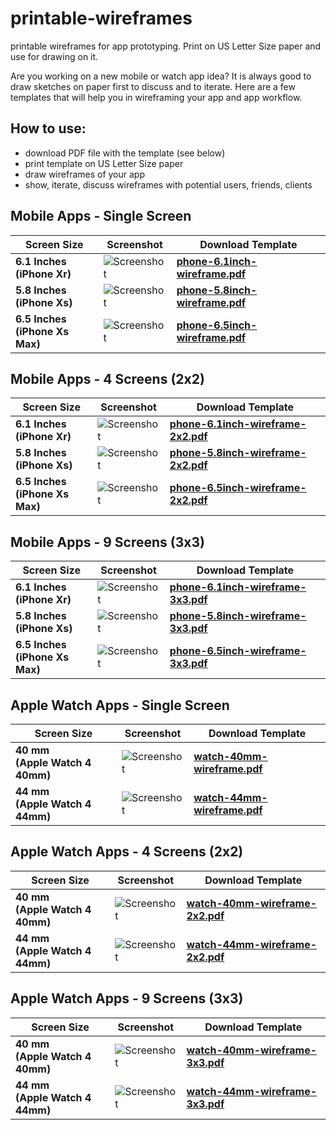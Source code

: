 # printable-wireframes
printable wireframes for app prototyping. Print on US Letter Size paper and use for drawing on it.


Are you working on a new mobile or watch app idea? It is always good to draw sketches on paper first to discuss and to iterate. Here are a few templates that will help you in wireframing your app and app workflow.

## How to use:

- download PDF file with the template (see below)
- print template on US Letter Size paper
- draw wireframes of your app</li>
- show, iterate, discuss wireframes with potential users, friends, clients

##  Mobile Apps - Single Screen

| Screen Size | Screenshot | Download Template |
| -- | -- | -- |
| **6.1 Inches <br> (iPhone Xr)**  |  ![Screenshot](screenshots/phone-6.1inch-wireframe-320px.jpg)  |  [**phone-6.1inch-wireframe.pdf**](phone-6.1inch-wireframe.pdf) |
| **5.8 Inches <br> (iPhone Xs)**  | ![Screenshot](screenshots/phone-5.8inch-wireframe-320px.jpg) | [**phone-5.8inch-wireframe.pdf**](phone-5.8inch-wireframe.pdf) |
| **6.5 Inches <br> (iPhone Xs Max)** | ![Screenshot](screenshots/phone-6.5inch-wireframe-320px.jpg) | [**phone-6.5inch-wireframe.pdf**](phone-6.5inch-wireframe.pdf) |


##  Mobile Apps - 4 Screens (2x2)

| Screen Size | Screenshot | Download Template |
| -- | -- | -- |
| **6.1 Inches <br> (iPhone Xr)**  |  ![Screenshot](screenshots/phone-6.1inch-wireframe-2x2-320px.jpg)  |  [**phone-6.1inch-wireframe-2x2.pdf**](phone-6.1inch-wireframe-2x2.pdf) |
| **5.8 Inches <br> (iPhone Xs)**  | ![Screenshot](screenshots/phone-5.8inch-wireframe-2x2-320px.jpg) | [**phone-5.8inch-wireframe-2x2.pdf**](phone-5.8inch-wireframe-2x2.pdf) |
| **6.5 Inches <br> (iPhone Xs Max)** | ![Screenshot](screenshots/phone-6.5inch-wireframe-2x2-320px.jpg) | [**phone-6.5inch-wireframe-2x2.pdf**](phone-6.5inch-wireframe-2x2.pdf) |

##  Mobile Apps - 9 Screens (3x3)

| Screen Size | Screenshot | Download Template |
| -- | -- | -- |
| **6.1 Inches <br> (iPhone Xr)**  |  ![Screenshot](screenshots/phone-6.1inch-wireframe-3x3-320px.jpg)  |  [**phone-6.1inch-wireframe-3x3.pdf**](phone-6.1inch-wireframe-3x3.pdf) |
| **5.8 Inches <br> (iPhone Xs)**  | ![Screenshot](screenshots/phone-5.8inch-wireframe-3x3-320px.jpg) | [**phone-5.8inch-wireframe-3x3.pdf**](phone-5.8inch-wireframe-3x3.pdf) |
| **6.5 Inches <br> (iPhone Xs Max)** | ![Screenshot](screenshots/phone-6.5inch-wireframe-3x3-320px.jpg) | [**phone-6.5inch-wireframe-3x3.pdf**](phone-6.5inch-wireframe-3x3.pdf) |


##  Apple Watch Apps - Single Screen

| Screen Size | Screenshot | Download Template |
| -- | -- | -- |
| **40 mm <br> (Apple Watch 4 40mm)**  |  ![Screenshot](screenshots/watch-40mm-wireframe-320px.jpg)  |  [**watch-40mm-wireframe.pdf**](watch-40mm-wireframe.pdf) |
| **44 mm <br> (Apple Watch 4 44mm)**  | ![Screenshot](screenshots/watch-44mm-wireframe-320px.jpg) | [**watch-44mm-wireframe.pdf**](watch-44mm-wireframe.pdf) |

##  Apple Watch Apps - 4 Screens (2x2)

| Screen Size | Screenshot | Download Template |
| -- | -- | -- |
| **40 mm <br> (Apple Watch 4 40mm)**  |  ![Screenshot](screenshots/watch-40mm-wireframe-2x2-320px.jpg)  |  [**watch-40mm-wireframe-2x2.pdf**](watch-40mm-wireframe-2x2.pdf) |
| **44 mm <br> (Apple Watch 4 44mm)**  | ![Screenshot](screenshots/watch-44mm-wireframe-2x2-320px.jpg) | [**watch-44mm-wireframe-2x2.pdf**](watch-44mm-wireframe-2x2.pdf) |

##  Apple Watch Apps - 9 Screens (3x3)

| Screen Size | Screenshot | Download Template |
| -- | -- | -- |
| **40 mm <br> (Apple Watch 4 40mm)**  |  ![Screenshot](screenshots/watch-40mm-wireframe-3x3-320px.jpg)  |  [**watch-40mm-wireframe-3x3.pdf**](watch-40mm-wireframe-3x3.pdf) |
| **44 mm <br> (Apple Watch 4 44mm)**  | ![Screenshot](screenshots/watch-44mm-wireframe-3x3-320px.jpg) |[**watch-44mm-wireframe-3x3.pdf**](watch-44mm-wireframe-3x3.pdf) |


